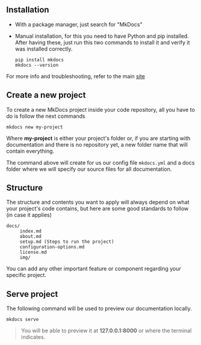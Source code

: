 ## Installation
- With a package manager, just search for "MkDocs"


- Manual installation, for this you need to have Python and pip installed. After having these, just run this two commands to install it and verify it was installed correctly.
  
    `pip install mkdocs`  
    `mkdocs --version` 

For more info and troubleshooting, refer to the main [site](https://www.mkdocs.org/#installation)

## Create a new project

To create a new MkDocs project inside your code repository, all you have to do is follow the next commands

    mkdocs new my-project

Where **my-project** is either your project's folder or, if you are starting with documentation and there is no repository yet, a new folder name that will contain everything.

The command above will create for us our config file `mkdocs.yml` and a docs folder where we will specify our source files for all documentation. 

## Structure

The structure and contents you want to apply will always depend on what your project's code contains, but here are some good standards to follow (in case it applies)

    docs/
         index.md 
         about.md
         setup.md (Steps to run the project)
         configuration-options.md
         license.md
         img/

You can add any other important feature or component regarding your specific project.

## Serve project
The following command will be used to preview our documentation locally.

    mkdocs serve

> You will be able to preview it at **127.0.0.1:8000** or where the terminal indicates.
